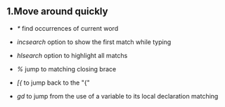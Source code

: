 ## 1.Move around quickly

  * _*_ find occurrences of current word
  * _incsearch_ option to show the first match while typing
  * _hlsearch_ option to highlight all matchs

  * _%_ jump to matching closing brace
  * _[{_ to jump back to the "{"
  * _gd_ to jump from the use of a variable to its local declaration
matching


